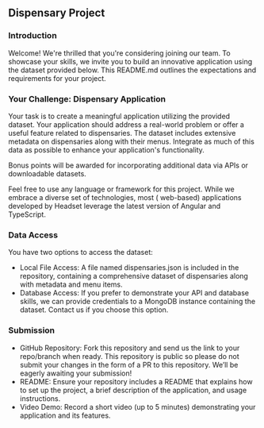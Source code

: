 ## Dispensary Project

### Introduction

Welcome! We're thrilled that you're considering joining our team. To showcase your skills, we invite you to build an
innovative application using the dataset provided below. This README.md outlines the expectations and requirements for
your project.

### Your Challenge: Dispensary Application

Your task is to create a meaningful application utilizing the provided dataset. Your application should address a
real-world problem or offer a useful feature related to dispensaries. The dataset includes extensive metadata on
dispensaries along with their menus. Integrate as much of this data as possible to enhance your application's
functionality.

Bonus points will be awarded for incorporating additional data via APIs or downloadable datasets.

Feel free to use any language or framework for this project. While we embrace a diverse set of technologies, most (
web-based) applications developed by Headset leverage the latest version of Angular and TypeScript.

### Data Access

You have two options to access the dataset:

- Local File Access: A file named dispensaries.json is included in the repository, containing a comprehensive dataset of
  dispensaries along with metadata and menu items.
- Database Access: If you prefer to demonstrate your API and database skills, we can provide credentials to a MongoDB
  instance containing the dataset. Contact us if you choose this option.

### Submission

- GitHub Repository: Fork this repository and send us the link to your repo/branch when ready. This repository is public
  so please do not submit your changes in the form of a PR to this repository. We’ll be eagerly awaiting your submission!
- README: Ensure your repository includes a README that explains how to set up the project, a brief description of the
  application, and usage instructions.
- Video Demo: Record a short video (up to 5 minutes) demonstrating your application and its features.
